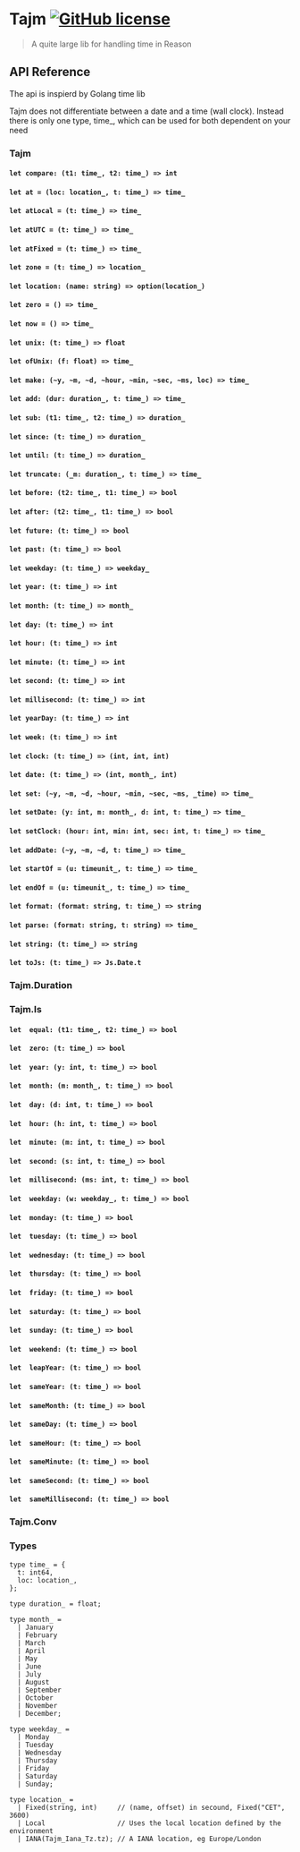 # Tajm [![GitHub license](https://img.shields.io/badge/license-MIT-blue.svg?style=flat-square)](https://github.com/crholm/tajm/blob/master/LICENSE)

> A quite large lib for handling time in Reason

## API Reference
The api is inspierd by Golang time lib

Tajm does not differentiate between a date and a time (wall clock). Instead there is only one type, time_, which can be used for both dependent on your need

### Tajm


#### `let compare: (t1: time_, t2: time_) => int`
#### `let at = (loc: location_, t: time_) => time_`

#### `let atLocal = (t: time_) => time_`
#### `let atUTC = (t: time_) => time_`
#### `let atFixed = (t: time_) => time_`
#### `let zone = (t: time_) => location_`
#### `let location: (name: string) => option(location_)`

#### `let zero = () => time_`
#### `let now = () => time_`
#### `let unix: (t: time_) => float`
#### `let ofUnix: (f: float) => time_`
#### `let make: (~y, ~m, ~d, ~hour, ~min, ~sec, ~ms, loc) => time_`


#### `let add: (dur: duration_, t: time_) => time_`
#### `let sub: (t1: time_, t2: time_) => duration_`

#### `let since: (t: time_) => duration_`
#### `let until: (t: time_) => duration_`
#### `let truncate: (_m: duration_, t: time_) => time_`

#### `let before: (t2: time_, t1: time_) => bool`
#### `let after: (t2: time_, t1: time_) => bool`

#### `let future: (t: time_) => bool`
#### `let past: (t: time_) => bool`

#### `let weekday: (t: time_) => weekday_`
#### `let year: (t: time_) => int`
#### `let month: (t: time_) => month_`
#### `let day: (t: time_) => int`
#### `let hour: (t: time_) => int`
#### `let minute: (t: time_) => int`
#### `let second: (t: time_) => int`
#### `let millisecond: (t: time_) => int`

#### `let yearDay: (t: time_) => int`
#### `let week: (t: time_) => int`
#### `let clock: (t: time_) => (int, int, int)`
#### `let date: (t: time_) => (int, month_, int)`

#### `let set: (~y, ~m, ~d, ~hour, ~min, ~sec, ~ms, _time) => time_`
#### `let setDate: (y: int, m: month_, d: int, t: time_) => time_`
#### `let setClock: (hour: int, min: int, sec: int, t: time_) => time_`

#### `let addDate: (~y, ~m, ~d, t: time_) => time_`
#### `let startOf = (u: timeunit_, t: time_) => time_`
#### `let endOf = (u: timeunit_, t: time_) => time_`

#### `let format: (format: string, t: time_) => string`
#### `let parse: (format: string, t: string) => time_`
#### `let string: (t: time_) => string`
#### `let toJs: (t: time_) => Js.Date.t`

### Tajm.Duration


### Tajm.Is
#### `let  equal: (t1: time_, t2: time_) => bool`
#### `let  zero: (t: time_) => bool`

#### `let  year: (y: int, t: time_) => bool`
#### `let  month: (m: month_, t: time_) => bool`
#### `let  day: (d: int, t: time_) => bool`
#### `let  hour: (h: int, t: time_) => bool`
#### `let  minute: (m: int, t: time_) => bool`
#### `let  second: (s: int, t: time_) => bool`
#### `let  millisecond: (ms: int, t: time_) => bool`

#### `let  weekday: (w: weekday_, t: time_) => bool`
#### `let  monday: (t: time_) => bool`
#### `let  tuesday: (t: time_) => bool`
#### `let  wednesday: (t: time_) => bool`
#### `let  thursday: (t: time_) => bool`
#### `let  friday: (t: time_) => bool`
#### `let  saturday: (t: time_) => bool`
#### `let  sunday: (t: time_) => bool`

#### `let  weekend: (t: time_) => bool`
#### `let  leapYear: (t: time_) => bool`

#### `let  sameYear: (t: time_) => bool`
#### `let  sameMonth: (t: time_) => bool`
#### `let  sameDay: (t: time_) => bool`
#### `let  sameHour: (t: time_) => bool`
#### `let  sameMinute: (t: time_) => bool`
#### `let  sameSecond: (t: time_) => bool`
#### `let  sameMillisecond: (t: time_) => bool`


### Tajm.Conv


### Types
```reason
type time_ = {
  t: int64,
  loc: location_,
};
```


```reason
type duration_ = float;
```


```reason
type month_ =
  | January
  | February
  | March
  | April
  | May
  | June
  | July
  | August
  | September
  | October
  | November
  | December;
```


```reason
type weekday_ =
  | Monday
  | Tuesday
  | Wednesday
  | Thursday
  | Friday
  | Saturday
  | Sunday;
  ```

```reason
type location_ =
  | Fixed(string, int)     // (name, offset) in secound, Fixed("CET", 3600)
  | Local                  // Uses the local location defined by the environment
  | IANA(Tajm_Iana_Tz.tz); // A IANA location, eg Europe/London
```
